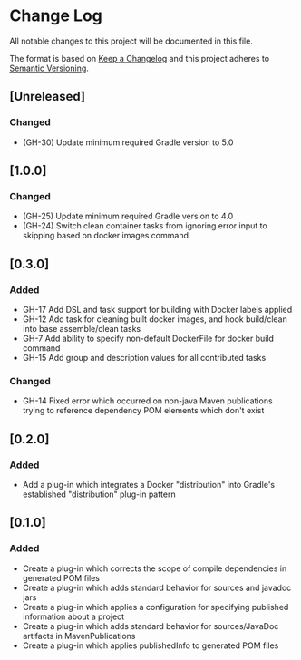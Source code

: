 # Change Log
All notable changes to this project will be documented in this file.

The format is based on [Keep a Changelog](http://keepachangelog.com/)
and this project adheres to [Semantic Versioning](http://semver.org/).

## [Unreleased]
### Changed
- (GH-30) Update minimum required Gradle version to 5.0

## [1.0.0]
### Changed
- (GH-25) Update minimum required Gradle version to 4.0
- (GH-24) Switch clean container tasks from ignoring error input to skipping based on docker images command 

## [0.3.0]
### Added
- GH-17 Add DSL and task support for building with Docker labels applied
- GH-12 Add task for cleaning built docker images, and hook build/clean into base assemble/clean tasks
- GH-7 Add ability to specify non-default DockerFile for docker build command
- GH-15 Add group and description values for all contributed tasks

### Changed
- GH-14 Fixed error which occurred on non-java Maven publications trying to reference dependency POM elements which don't exist

## [0.2.0]
### Added
- Add a plug-in which integrates a Docker "distribution" into Gradle's established "distribution" plug-in pattern

## [0.1.0]
### Added
- Create a plug-in which corrects the scope of compile dependencies in generated POM files
- Create a plug-in which adds standard behavior for sources and javadoc jars
- Create a plug-in which applies a configuration for specifying published information about a project
- Create a plug-in which adds standard behavior for sources/JavaDoc artifacts in MavenPublications
- Create a plug-in which applies publishedInfo to generated POM files
